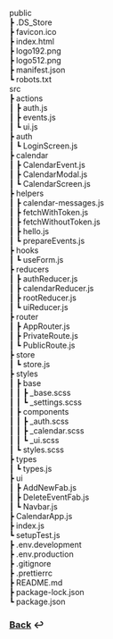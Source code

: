 <!-- prettier-ignore -->
public  
 ┣ .DS_Store   
 ┣ favicon.ico  
 ┣ index.html  
 ┣ logo192.png  
 ┣ logo512.png  
 ┣ manifest.json  
 ┗ robots.txt  
src  
 ┣ actions  
 ┃ ┣ auth.js  
 ┃ ┣ events.js  
 ┃ ┗ ui.js  
 ┣ auth  
 ┃ ┗ LoginScreen.js  
 ┣ calendar  
 ┃ ┣ CalendarEvent.js  
 ┃ ┣ CalendarModal.js  
 ┃ ┗ CalendarScreen.js  
 ┣ helpers  
 ┃ ┣ calendar-messages.js  
 ┃ ┣ fetchWithToken.js  
 ┃ ┣ fetchWithoutToken.js  
 ┃ ┣ hello.js  
 ┃ ┗ prepareEvents.js  
 ┣ hooks  
 ┃ ┗ useForm.js  
 ┣ reducers  
 ┃ ┣ authReducer.js  
 ┃ ┣ calendarReducer.js  
 ┃ ┣ rootReducer.js  
 ┃ ┗ uiReducer.js  
 ┣ router  
 ┃ ┣ AppRouter.js  
 ┃ ┣ PrivateRoute.js  
 ┃ ┗ PublicRoute.js  
 ┣ store  
 ┃ ┗ store.js  
 ┣ styles  
 ┃ ┣ base  
 ┃ ┃ ┣ _base.scss  
 ┃ ┃ ┗ _settings.scss  
 ┃ ┣ components  
 ┃ ┃ ┣ _auth.scss  
 ┃ ┃ ┣ _calendar.scss  
 ┃ ┃ ┗ _ui.scss  
 ┃ ┗ styles.scss  
 ┣ types  
 ┃ ┗ types.js  
 ┣ ui  
 ┃ ┣ AddNewFab.js  
 ┃ ┣ DeleteEventFab.js  
 ┃ ┗ Navbar.js  
 ┣ CalendarApp.js  
 ┣ index.js  
 ┗ setupTest.js  
 ┣ .env.development  
 ┣ .env.production  
 ┣ .gitignore  
 ┣ .prettierrc  
 ┣ README.md  
 ┣ package-lock.json  
 ┗ package.json

### [Back](../README.md) :leftwards_arrow_with_hook:
